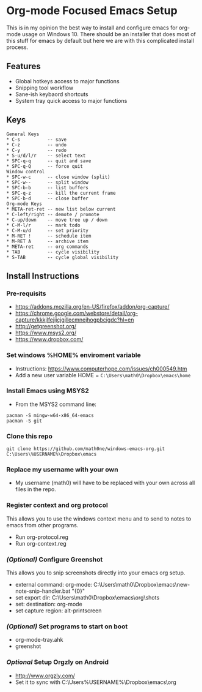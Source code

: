 # Org-mode Focused Emacs Setup

This is in my opinion the best way to install and configure emacs for org-mode usage on Windows 10.  There should be an installer that does most of this stuff for emacs by default but here we are with this complicated install process.

## Features

* Global hotkeys access to major functions
* Snipping tool workflow
* Sane-ish keybaord shortcuts
* System tray quick access to major functions

## Keys

```
General Keys
* C-s          -- save
* C-z          -- undo
* C-y          -- redo
* S-u/d/l/r    -- select text
* SPC-q-q      -- quit and save
* SPC-q-Q      -- force quit
Window control
* SPC-w-c      -- close window (split)
* SPC-w--      -- split window
* SPC-b-b      -- list buffers
* SPC-q-z      -- kill the current frame
* SPC-b-d      -- close buffer
Org-mode Keys
* META-ret-ret -- new list below current
* C-left/right -- demote / promote
* C-up/down    -- move tree up / down
* C-M-l/r      -- mark todo
* C-M-u/d      -- set priority
* M-RET !      -- schedule item
* M-RET A      -- archive item
* META-ret     -- org commands
* TAB          -- cycle visibility
* S-TAB        -- cycle global visibility
```

## Install Instructions

### Pre-requisits

* https://addons.mozilla.org/en-US/firefox/addon/org-capture/
* https://chrome.google.com/webstore/detail/org-capture/kkkjlfejijcjgjllecmnejhogpbcigdc?hl=en
* http://getgreenshot.org/
* https://www.msys2.org/
* https://www.dropbox.com/

### Set windows %HOME% enviroment variable

* Instructions: https://www.computerhope.com/issues/ch000549.htm
* Add a new user variable HOME = `C:\Users\math0\Dropbox\emacs\home`

### Install Emacs using MSYS2

* From the MSYS2 command line:

```
pacman -S mingw-w64-x86_64-emacs
pacman -S git
```

### Clone this repo

```
git clone https://github.com/math0ne/windows-emacs-org.git C:\Users\%USERNAME%\Dropbox\emacs
```

### Replace my username with your own

* My username (math0) will have to be replaced with your own across all files in the repo.

### Register context and org protocol

This allows you to use the windows context menu and to send to notes to emacs from other programs.

* Run org-protocol.reg
* Run org-context.reg

### _(Optional)_ Configure Greenshot

This allows you to snip screenshots directly into your emacs org setup.

* external command: org-mode: C:\Users\math0\Dropbox\emacs\new-note-snip-handler.bat "{0}"
* set export dir: C:\Users\math0\Dropbox\emacs\org\shots
* set: destination: org-mode
* set capture region: alt-printscreen

### _(Optional)_ Set programs to start on boot

* org-mode-tray.ahk
* greenshot

### _Optional_ Setup Orgzly on Android

* http://www.orgzly.com/
* Set it to sync with C:\Users\%USERNAME%\Dropbox\emacs\org
